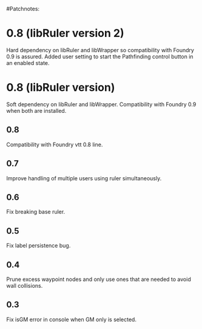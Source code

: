 #Patchnotes:

# 0.8 (libRuler version 2)
Hard dependency on libRuler and libWrapper so compatibility with Foundry 0.9 is assured. Added user setting to start the Pathfinding control button in an enabled state.

# 0.8 (libRuler version)
Soft dependency on libRuler and libWrapper. Compatibility with Foundry 0.9 when both are installed.

## 0.8

Compatibility with Foundry vtt 0.8 line.

## 0.7

Improve handling of multiple users using ruler simultaneously.

## 0.6

Fix breaking base ruler.

## 0.5

Fix label persistence bug.

## 0.4

Prune excess waypoint nodes and only use ones that are needed to avoid wall collisions.

## 0.3

Fix isGM error in console when GM only is selected.
